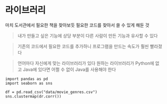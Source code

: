 # 라이브러리

마치 도서관에서 필요한 책을 찾아보듯 필요한 코드를 찾아서 쓸 수 있게 해둔 것

>내가 만들고 싶은 기능에 상당 부분이 다른 사람이 만든 기능과 유사할 수 있다

>기존의 코드에서 필요한 코드를 추가하니 프로그램을 만드는 속도가 훨씬 빨라졌다

>언어마다 자신에게 맞는 라이브러리가 있다
원하는 라이브러리가 Python에 없고 Java에 있다면 어쩔 수 없이 Java를 사용해야 한다

```
import pandas as pd
import seaborn as sns

df = pd.read_csv("data/movie_genres.csv")
sns.clustermap(dr.corr())
```
